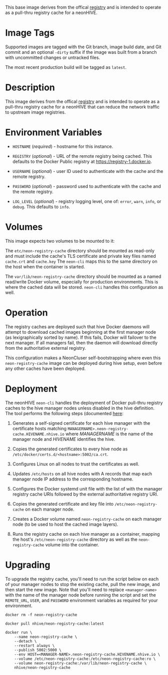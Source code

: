 This base image derives from the offical [registry](https://hub.docker.com/_/registry/) and is intended to operate as a pull-thru registry cache for a neonHIVE.

# Image Tags

Supported images are tagged with the Git branch, image build date, and Git commit and an optional `-dirty` suffix if the image was built from a branch with uncommitted changes or untracked files.

The most recent production build will be tagged as `latest`.

# Description

This image derives from the offical [registry](https://hub.docker.com/_/registry/) and is intended to operate as a pull-thru registry cache for a neonHIVE that can reduce the network traffic to upstream image registries.

# Environment Variables

* `HOSTNAME` (*required*) - hostname for this instance.

* `REGISTRY` (*optional*) - URL of the remote registry being cached.  This defaults to the Docker Public registry at https://registry-1.docker.io.

* `USERNAME` (*optional*) - user ID used to authenticate with the cache and the remote registry.

* `PASSWORD` (*optional*) - password used to authenticate with the cache and the remote registry.

* `LOG_LEVEL` (*optional*) - registry logging level, one of: `error`, `warn`, `info`, or `debug`.  This defaults to `info`.

# Volumes

This image expects two volumes to be mounted to it:

The `etc/neon-registry-cache` directory should be mounted as read-only and must include the cache's TLS certificate and private key files named `cache.crt` and `cache.key`  The `neon-cli` maps this to the same directory on the host when the container is started.

The `var/lib/neon-registry-cache` directory should be mounted as a named read/write Docker volume, especially for production environments.  This is where the cached data will be stored.  `neon-cli` handles this configuration as well.

# Operation

The registry caches are deployed such that hive Docker daemons will attempt to download cached images beginning at the first manager node (as lexigraphically sorted by name).  If this fails, Docker will failover to the next manager.  If all managers fail, then the daemon will download directly from the authoritative external registry.

This configuration makes a NeonCluser self-bootstrapping where even this `neon-registry-cache` image can be deployed during hive setup, even before any other caches have been deployed.

# Deployment

The neonHIVE `neon-cli` handles the deployment of Docker pull-thru registry caches to the hive manager nodes unless disabled in the hive definition.  The tool performs the following steps (documented [here](https://docs.docker.com/registry/insecure/):

1. Generates a self-signed certificate for each hive manager with the certificate hosts matching `MANAGERNAME>.neon-registry-cache.HIVENAME.nhive.io` where *MANAGERNAME* is the name of the manager node and *HIVENAME* identifies the hive.

2. Copies the generated certificates to every hive node as `/etc/docker/certs.d/<hostname>:5002/ca.crt`.

3. Configures Linux on all nodes to trust the certificates as well.

4. Updates `/etc/hosts` on all hive nodes with A records that map each manager node IP address to the corresponding hostname.

5. Configures the Docker systemd unit file with the list of with the manager registry cache URIs followed by the external authoritative registry URI. 

6. Copies the generated certificate and key file into `/etc/neon-registry-cache` on each manager node.

7. Creates a Docker volume named `neon-registry-cache` on each manager node (to be used to host the cached image layers).

8. Runs the registry cache on each hive manager as a container, mapping the host's `/etc/neon-registry-cache` directory as well as the `neon-registry-cache` volume into the container.

# Upgrading

To upgrade the registry cache, you'll need to run the script below on each of your manager nodes to stop the existing cache, pull the new image, and then start the new image.  Note that you'll need to replace `<manager-name>` with the name of the manager node before running the script and set the `REMOTE_URL`, `USER`, and `PASSWORD` environment variables as required for your environment.

````
docker rm -f neon-registry-cache

docker pull nhive/neon-registry-cache:latest

docker run \
    --name neon-registry-cache \
    --detach \
    --restart always \
    --publish 5002:5000 \
    --env HOST=<MANAGER-NAME>.neon-registry-cache.HIVENAME.nhive.io \
    --volume /etc/neon-registry-cache:/etc/neon-registry-cache:ro \
    --volume neon-registry-cache:/var/lib/neon-registry-cache \
    nhive/neon-registry-cache
````
&nbsp;
